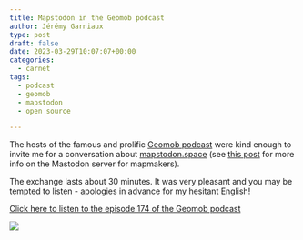 ```yaml
---
title: Mapstodon in the Geomob podcast
author: Jérémy Garniaux
type: post
draft: false
date: 2023-03-29T10:07:07+00:00
categories:
  - carnet
tags:
  - podcast
  - geomob
  - mapstodon
  - open source

---
```


The hosts of the famous and prolific [Geomob podcast](https://thegeomob.com) were kind enough to invite me for a conversation about [mapstodon.space](https://mapstodon.space) (see [this post](https://mapper.fr/carnet/introducing-mapstodon/) for more info on the Mastodon server for mapmakers).

The exchange lasts about 30 minutes. It was very pleasant and you may be tempted to listen - apologies in advance for my hesitant English!

[Click here to listen to the episode 174 of the Geomob podcast](https://thegeomob.com/podcast/episode-174)

![](albums/carnet/mapstodon/geomob-mapstodon.png)
